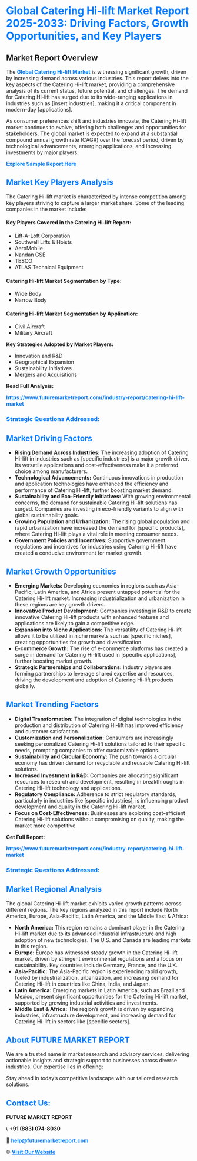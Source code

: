 <h1 style="color: #007BFF;">Global Catering Hi-lift Market Report 2025-2033: Driving Factors, Growth Opportunities, and Key Players</h1>

<section id="overview">
<h2>Market Report Overview</h2>
<p>The <a href="https://www.futuremarketreport.com//industry-report/catering-hi-lift-market" style="color: #007BFF; text-decoration: none;"><strong>Global Catering Hi-lift Market</strong></a> is witnessing significant growth, driven by increasing demand across various industries. This report delves into the key aspects of the Catering Hi-lift market, providing a comprehensive analysis of its current status, future potential, and challenges. The demand for Catering Hi-lift has surged due to its wide-ranging applications in industries such as [insert industries], making it a critical component in modern-day [applications].</p>
<p>As consumer preferences shift and industries innovate, the Catering Hi-lift market continues to evolve, offering both challenges and opportunities for stakeholders. The global market is expected to expand at a substantial compound annual growth rate (CAGR) over the forecast period, driven by technological advancements, emerging applications, and increasing investments by major players.</p>
</section>

<section id="overview">
<p><a href="https://www.futuremarketreport.com//request-sample/reportId=49837" style="color: #007BFF; text-decoration: none;"><strong>Explore Sample Report Here</strong></a></p>
</section>

<section id="key-players">
<h2 style="color: #007BFF;">Market Key Players Analysis</h2>
<p>The Catering Hi-lift market is characterized by intense competition among key players striving to capture a larger market share. Some of the leading companies in the market include:</p>
<h4>Key Players Covered in the Catering Hi-lift Report:</h4>
<ul><li>Lift-A-Loft Corporation</li><li>Southwell Lifts &amp; Hoists</li><li>AeroMobile</li><li>Nandan GSE</li><li>TESCO</li><li>ATLAS Technical Equipment</li></ul>
<h4>Catering Hi-lift Market Segmentation by Type:</h4>
<ul><li>Wide Body</li><li>Narrow Body</li></ul>

<h4>Catering Hi-lift Market Segmentation by Application:</h4>
<ul><li>Civil Aircraft</li><li>Military Aircraft</li></ul>
<p><strong>Key Strategies Adopted by Market Players:</strong></p>
<ul>
<li>Innovation and R&D</li>
<li>Geographical Expansion</li>
<li>Sustainability Initiatives</li>
<li>Mergers and Acquisitions</li>
</ul>
</section>

<section>
<p><strong>Read Full Analysis: </strong></p><a href="https://www.futuremarketreport.com//industry-report/catering-hi-lift-market" style="color: #007BFF; text-decoration: none;"><strong>https://www.futuremarketreport.com//industry-report/catering-hi-lift-market</strong></a>
<h3 style="color: #007BFF;">Strategic Questions Addressed:</h3>
</section>

<section id="driving-factors">
<h2 style="color: #007BFF;">Market Driving Factors</h2>
<ul>
<li><strong>Rising Demand Across Industries:</strong> The increasing adoption of Catering Hi-lift in industries such as [specific industries] is a major growth driver. Its versatile applications and cost-effectiveness make it a preferred choice among manufacturers.</li>
<li><strong>Technological Advancements:</strong> Continuous innovations in production and application technologies have enhanced the efficiency and performance of Catering Hi-lift, further boosting market demand.</li>
<li><strong>Sustainability and Eco-Friendly Initiatives:</strong> With growing environmental concerns, the demand for sustainable Catering Hi-lift solutions has surged. Companies are investing in eco-friendly variants to align with global sustainability goals.</li>
<li><strong>Growing Population and Urbanization:</strong> The rising global population and rapid urbanization have increased the demand for [specific products], where Catering Hi-lift plays a vital role in meeting consumer needs.</li>
<li><strong>Government Policies and Incentives:</strong> Supportive government regulations and incentives for industries using Catering Hi-lift have created a conducive environment for market growth.</li>
</ul>
</section>

<section id="growth-opportunities">
<h2 style="color: #007BFF;">Market Growth Opportunities</h2>
<ul>
<li><strong>Emerging Markets:</strong> Developing economies in regions such as Asia-Pacific, Latin America, and Africa present untapped potential for the Catering Hi-lift market. Increasing industrialization and urbanization in these regions are key growth drivers.</li>
<li><strong>Innovative Product Development:</strong> Companies investing in R&D to create innovative Catering Hi-lift products with enhanced features and applications are likely to gain a competitive edge.</li>
<li><strong>Expansion into Niche Applications:</strong> The versatility of Catering Hi-lift allows it to be utilized in niche markets such as [specific niches], creating opportunities for growth and diversification.</li>
<li><strong>E-commerce Growth:</strong> The rise of e-commerce platforms has created a surge in demand for Catering Hi-lift used in [specific applications], further boosting market growth.</li>
<li><strong>Strategic Partnerships and Collaborations:</strong> Industry players are forming partnerships to leverage shared expertise and resources, driving the development and adoption of Catering Hi-lift products globally.</li>
</ul>
</section>

<section id="trending-factors">
<h2 style="color: #007BFF;">Market Trending Factors</h2>
<ul>
<li><strong>Digital Transformation:</strong> The integration of digital technologies in the production and distribution of Catering Hi-lift has improved efficiency and customer satisfaction.</li>
<li><strong>Customization and Personalization:</strong> Consumers are increasingly seeking personalized Catering Hi-lift solutions tailored to their specific needs, prompting companies to offer customizable options.</li>
<li><strong>Sustainability and Circular Economy:</strong> The push towards a circular economy has driven demand for recyclable and reusable Catering Hi-lift solutions.</li>
<li><strong>Increased Investment in R&D:</strong> Companies are allocating significant resources to research and development, resulting in breakthroughs in Catering Hi-lift technology and applications.</li>
<li><strong>Regulatory Compliance:</strong> Adherence to strict regulatory standards, particularly in industries like [specific industries], is influencing product development and quality in the Catering Hi-lift market.</li>
<li><strong>Focus on Cost-Effectiveness:</strong> Businesses are exploring cost-efficient Catering Hi-lift solutions without compromising on quality, making the market more competitive.</li>
</ul>
</section>

<section>
<p><strong>Get Full Report: </strong></p><a href="https://www.futuremarketreport.com//industry-report/catering-hi-lift-market" style="color: #007BFF; text-decoration: none;"><strong>https://www.futuremarketreport.com//industry-report/catering-hi-lift-market</strong></a>
<h3 style="color: #007BFF;">Strategic Questions Addressed:</h3>
</section>


<section id="regional-analysis">
<h2 style="color: #007BFF;">Market Regional Analysis</h2>
<p>The global Catering Hi-lift market exhibits varied growth patterns across different regions. The key regions analyzed in this report include North America, Europe, Asia-Pacific, Latin America, and the Middle East & Africa:</p>
<ul>
<li><strong>North America:</strong> This region remains a dominant player in the Catering Hi-lift market due to its advanced industrial infrastructure and high adoption of new technologies. The U.S. and Canada are leading markets in this region.</li>
<li><strong>Europe:</strong> Europe has witnessed steady growth in the Catering Hi-lift market, driven by stringent environmental regulations and a focus on sustainability. Key countries include Germany, France, and the U.K.</li>
<li><strong>Asia-Pacific:</strong> The Asia-Pacific region is experiencing rapid growth, fueled by industrialization, urbanization, and increasing demand for Catering Hi-lift in countries like China, India, and Japan.</li>
<li><strong>Latin America:</strong> Emerging markets in Latin America, such as Brazil and Mexico, present significant opportunities for the Catering Hi-lift market, supported by growing industrial activities and investments.</li>
<li><strong>Middle East & Africa:</strong> The region’s growth is driven by expanding industries, infrastructure development, and increasing demand for Catering Hi-lift in sectors like [specific sectors].</li>
</ul>
</section>

<footer>
<h2 style="color: #007BFF;">About FUTURE MARKET REPORT</h2>
<p>We are a trusted name in market research and advisory services, delivering actionable insights and strategic support to businesses across diverse industries. Our expertise lies in offering:</p>

<p>Stay ahead in today’s competitive landscape with our tailored research solutions.</p>

<h2 style="color: #007BFF;">Contact Us:</h2>
<p><strong>FUTURE MARKET REPORT</strong></p>
<p>📞 <strong>+91 (883) 074-8030</strong></p>
<p>📧 <strong><a href="mailto:help@futuremarketreport.com" style="color: #007BFF;">help@futuremarketreport.com</a></strong></p>
<p>🌐 <strong><a href="https://www.futuremarketreport.com/" style="color: #007BFF;">Visit Our Website</a></strong></p>
</footer>